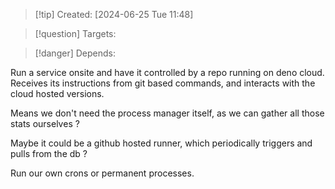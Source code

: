 
>[!tip] Created: [2024-06-25 Tue 11:48]

>[!question] Targets: 

>[!danger] Depends: 

Run a service onsite and have it controlled by a repo running on deno cloud.
Receives its instructions from git based commands, and interacts with the cloud hosted versions.

Means we don't need the process manager itself, as we can gather all those stats ourselves ?

Maybe it could be a github hosted runner, which periodically triggers and pulls from the db ?

Run our own crons or permanent processes.